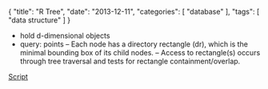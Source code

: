 {
  "title": "R Tree",
  "date": "2013-12-11",
  "categories": [
    "database"
  ],
  "tags": [
    "data structure"
  ]
}



- hold d-dimensional objects
- query: points
– Each node has a 
	directory rectangle
	(dr),
	which is the minimal bounding 
	box of its child nodes.
– Access to rectangle(s) occurs 
	through tree traversal and tests for 
	rectangle containment/overlap.


[Script]({{urls.media}}/gertz/rdb/04-indexing-3.pdf)
